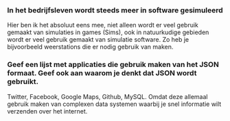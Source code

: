 ### In het bedrijfsleven wordt steeds meer in software gesimuleerd
Hier ben ik het absoluut eens mee, niet alleen wordt er veel gebruik gemaakt van simulaties in games (Sims), ook in natuurkudige gebieden wordt er veel gebruik gemaakt van simulatie software. Zo heb je bijvoorbeeld weerstations die er nodig gebruik van maken.

### Geef een lijst met applicaties die gebruik maken van het JSON formaat. Geef ook aan waarom je denkt dat JSON wordt gebruikt. 

Twitter, Facebook, Google Maps, Github, MySQL. Omdat deze allemaal gebruik maken van complexen data systemen waarbij je snel informatie wilt verzenden over het internet.